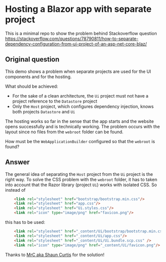 # Hosting a Blazor app with separate project

This is a minimal repo to show the problem behind Stackoverflow question https://stackoverflow.com/questions/78790811/how-to-separate-dependency-configuration-from-ui-project-of-an-asp-net-core-blaz/

## Original question

This demo shows a problem when separate projects are used for the UI components and for the hosting.

What should be achieved:
- For the sake of a clean architecture, the `Ui` project must not have a project reference to the `Datastore` project
- Only the `Host` project, which configures dependency injection, knows both projects `Datastore` and `Ui`

The hosting works so far in the sense that the app starts and the website opens successfully and is technically working. The problem occurs with the layout since no files from the `webroot` folder can be found.

How must be the `WebApplicationBuilder` configured so that the `webroot` is found?

## Answer

The general idea of separating the `Host` project from the `Ui` project is the right way. To solve the CSS problem with the `webroot` folder, it has to taken into account that the Razor library (project `Ui`) works with isolated CSS. So instead of 

```html
    <link rel="stylesheet" href="bootstrap/bootstrap.min.css"/>
    <link rel="stylesheet" href="app.css"/>
    <link rel="stylesheet" href="Ui.styles.css"/>
    <link rel="icon" type="image/png" href="favicon.png"/>
```

this has to be used:

```html
    <link rel="stylesheet" href="_content/Ui/bootstrap/bootstrap.min.css"/>
    <link rel="stylesheet" href="_content/Ui/app.css"/>
    <link rel="stylesheet" href="_content/Ui/Ui.bundle.scp.css" />
    <link rel="icon" type="image/png" href="_content/Ui/favicon.png"/>
```

Thanks to [MrC aka Shaun Curtis](https://stackoverflow.com/users/13065781/mrc-aka-shaun-curtis) for the solution!